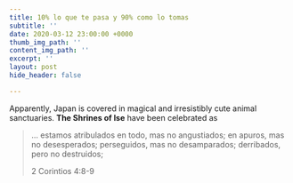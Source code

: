 ```yaml
---
title: 10% lo que te pasa y 90% como lo tomas
subtitle: ''
date: 2020-03-12 23:00:00 +0000
thumb_img_path: ''
content_img_path: ''
excerpt: ''
layout: post
hide_header: false

---
```

Apparently, Japan is covered in magical and irresistibly cute animal sanctuaries. **The Shrines of Ise** have been celebrated as

> ... estamos atribulados en todo, mas no angustiados; en apuros, mas no desesperados; perseguidos, mas no desamparados; derribados, pero no destruidos; 
>
> 2 Corintios 4:8-9